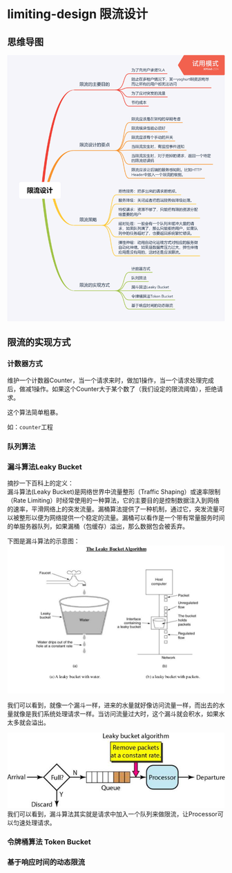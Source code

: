 # limiting-design 限流设计
## 思维导图
![limiting-design.png](https://github.com/qinxiongzhou/distributedSystem/blob/master/limiting-design/limiting-design.png)

## 限流的实现方式
### 计数器方式
维护一个计数器Counter，当一个请求来时，做加1操作，当一个请求处理完成后，做减1操作。如果这个Counter大于某个数了（我们设定的限流阈值），拒绝请求。     

这个算法简单粗暴。   

如：`counter`工程    

### 队列算法


### 漏斗算法Leaky Bucket
摘抄一下百科上的定义：    
漏斗算法(Leaky Bucket)是网络世界中流量整形（Traffic Shaping）或速率限制（Rate Limiting）时经常使用的一种算法，它的主要目的是控制数据注入到网络的速率，平滑网络上的突发流量。漏桶算法提供了一种机制，通过它，突发流量可以被整形以便为网络提供一个稳定的流量。漏桶可以看作是一个带有常量服务时间的单服务器队列，如果漏桶（包缓存）溢出，那么数据包会被丢弃。
    
下图是漏斗算法的示意图：
![leaky-bucket1.png](https://github.com/qinxiongzhou/distributedSystem/blob/master/limiting-design/leaky-bucket1.png)

我们可以看到，就像一个漏斗一样，进来的水量就好像访问流量一样，而出去的水量就像是我们系统处理请求一样。当访问流量过大时，这个漏斗就会积水，如果水太多就会溢出。    

![leaky-bucket2.png](https://github.com/qinxiongzhou/distributedSystem/blob/master/limiting-design/leaky-bucket2.png)
我们可以看到，漏斗算法其实就是请求中加入一个队列来做限流，让Processor可以匀速处理请求。

### 令牌桶算法 Token Bucket


### 基于响应时间的动态限流

